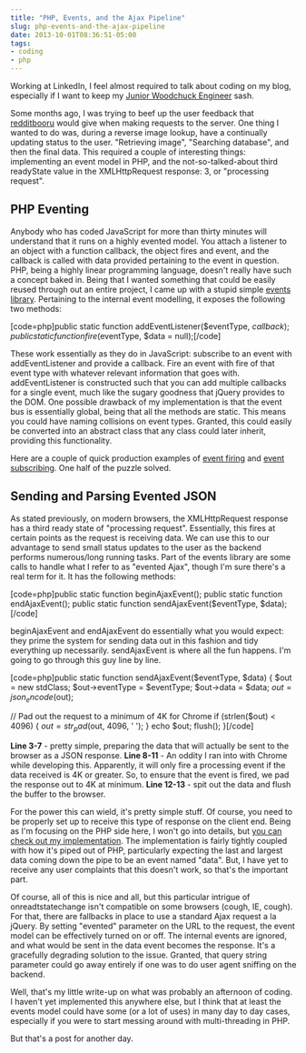 ```yaml
---
title: "PHP, Events, and the Ajax Pipeline"
slug: php-events-and-the-ajax-pipeline
date: 2013-10-01T08:36:51-05:00
tags:
- coding
- php
---
```

Working at LinkedIn, I feel almost required to talk about coding on my blog, especially if I want to keep my [Junior Woodchuck Engineer](http://i.imgur.com/8ALLwfP.jpg) sash.

Some months ago, I was trying to beef up the user feedback that [redditbooru](http://awwnime.redditbooru.com/) would give when making requests to the server. One thing I wanted to do was, during a reverse image lookup, have a continually updating status to the user. "Retrieving image", "Searching database", and then the final data. This required a couple of interesting things: implementing an event model in PHP, and the not-so-talked-about third readyState value in the XMLHttpRequest response: 3, or "processing request".

## PHP Eventing

Anybody who has coded JavaScript for more than thirty minutes will understand that it runs on a highly evented model. You attach a listener to an object with a function callback, the object fires and event, and the callback is called with data provided pertaining to the event in question. PHP, being a highly linear programming language, doesn't really have such a concept baked in. Being that I wanted something that could be easily reused through out an entire project, I came up with a stupid simple [events library](https://github.com/dxprog/reddit-booru/blob/master/lib/events.php). Pertaining to the internal event modelling, it exposes the following two methods:

[code=php]public static function addEventListener($eventType, $callback);
public static function fire($eventType, $data = null);[/code]

These work essentially as they do in JavaScript: subscribe to an event with addEventListener and provide a callback. Fire an event with fire of that event type with whatever relevant information that goes with. addEventListener is constructed such that you can add multiple callbacks for a single event, much like the sugary goodness that jQuery provides to the DOM. One possible drawback of my implementation is that the event bus is essentially global, being that all the methods are static. This means you could have naming collisions on event types. Granted, this could easily be converted into an abstract class that any class could later inherit, providing this functionality.

Here are a couple of quick production examples of [event firing](https://github.com/dxprog/reddit-booru/blob/master/api/image.php#L215) and [event subscribing](https://github.com/dxprog/reddit-booru/blob/master/controller/images.php#L199). One half of the puzzle solved.

## Sending and Parsing Evented JSON
As stated previously, on modern browsers, the XMLHttpRequest response has a third ready state of "processing request". Essentially, this fires at certain points as the request is receiving data. We can use this to our advantage to send small status updates to the user as the backend performs numerous/long running tasks. Part of the events library are some calls to handle what I refer to as "evented Ajax", though I'm sure there's a real term for it. It has the following methods:

[code=php]public static function beginAjaxEvent();
public static function endAjaxEvent();
public static function sendAjaxEvent($eventType, $data);[/code]

beginAjaxEvent and endAjaxEvent do essentially what you would expect: they prime the system for sending data out in this fashion and tidy everything up necessarily. sendAjaxEvent is where all the fun happens. I'm going to go through this guy line by line.

[code=php]public static function sendAjaxEvent($eventType, $data) {
$out = new stdClass;
$out->eventType = $eventType;
$out->data = $data;
$out = json_encode($out);

// Pad out the request to a minimum of 4K for Chrome
if (strlen($out) < 4096) {
$out = str_pad($out, 4096, ' ');
}
echo $out;
flush();
}[/code]

**Line 3-7** - pretty simple, preparing the data that will actually be sent to the browser as a JSON response.
**Line 8-11** - An oddity I ran into with Chrome while developing this. Apparently, it will only fire a processing event if the data received is 4K or greater. So, to ensure that the event is fired, we pad the response out to 4K at minimum.
**Line 12-13** - spit out the data and flush the buffer to the browser.

For the power this can wield, it's pretty simple stuff. Of course, you need to be properly set up to receive this type of response on the client end. Being as I'm focusing on the PHP side here, I won't go into details, but [you can check out my implementation](https://github.com/dxprog/reddit-booru/blob/master/view/js/scripts.js#L78). The implementation is fairly tightly coupled with how it's piped out of PHP, particularly expecting the last and largest data coming down the pipe to be an event named "data". But, I have yet to receive any user complaints that this doesn't work, so that's the important part.

Of course, all of this is nice and all, but this particular intrigue of onreadtstatechange isn't compatible on some browsers (cough, IE, cough). For that, there are fallbacks in place to use a standard Ajax request a la jQuery. By setting "evented" parameter on the URL to the request, the event model can be effectively turned on or off. The internal events are ignored, and what would be sent in the data event becomes the response. It's a gracefully degrading solution to the issue. Granted, that query string parameter could go away entirely if one was to do user agent sniffing on the backend.

Well, that's my little write-up on what was probably an afternoon of coding. I haven't yet implemented this anywhere else, but I think that at least the events model could have some (or a lot of uses) in many day to day cases, especially if you were to start messing around with multi-threading in PHP.

But that's a post for another day.

